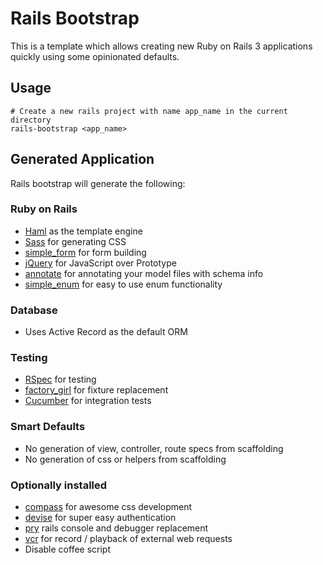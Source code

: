 # Rails Bootstrap

This is a template which allows creating new Ruby on Rails 3 applications quickly using some opinionated defaults.

## Usage

    # Create a new rails project with name app_name in the current directory
    rails-bootstrap <app_name>

## Generated Application

Rails bootstrap will generate the following:

### Ruby on Rails

* [Haml](http://haml-lang.com) as the template engine
* [Sass](http://sass-lang.com) for generating CSS
* [simple_form](https://github.com/plataformatec/simple_form) for form building
* [jQuery](http://jquery.com/) for JavaScript over Prototype
* [annotate](https://github.com/ctran/annotate_models) for annotating your model files with schema info
* [simple_enum](https://github.com/lwe/simple_enum) for easy to use enum functionality

### Database

* Uses Active Record as the default ORM

### Testing

* [RSpec](http://github.com/rspec/rspec) for testing
* [factory_girl](http://github.com/thoughtbot/factory_girl) for fixture replacement
* [Cucumber](http://github.com/aslakhellesoy/cucumber-rails) for integration tests

### Smart Defaults

* No generation of view, controller, route specs from scaffolding
* No generation of css or helpers from scaffolding

### Optionally installed

* [compass](http://compass-style.org) for awesome css development
* [devise](https://github.com/plataformatec/devise) for super easy authentication
* [pry](https://github.com/pry/pry) rails console and debugger replacement
* [vcr](https://github.com/myronmarston/vcr) for record / playback of external web requests
* Disable coffee script
